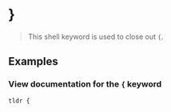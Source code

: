 # }

> This shell keyword is used to close out `{`.

## Examples

### View documentation for the `{` keyword

```bash
tldr {
```

